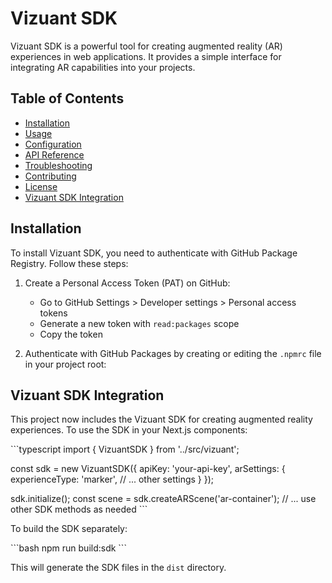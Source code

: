 # Vizuant SDK

Vizuant SDK is a powerful tool for creating augmented reality (AR) experiences in web applications. It provides a simple interface for integrating AR capabilities into your projects.

## Table of Contents

- [Installation](#installation)
- [Usage](#usage)
- [Configuration](#configuration)
- [API Reference](#api-reference)
- [Troubleshooting](#troubleshooting)
- [Contributing](#contributing)
- [License](#license)
- [Vizuant SDK Integration](#vizuant-sdk-integration)

## Installation

To install Vizuant SDK, you need to authenticate with GitHub Package Registry. Follow these steps:

1. Create a Personal Access Token (PAT) on GitHub:
   - Go to GitHub Settings > Developer settings > Personal access tokens
   - Generate a new token with `read:packages` scope
   - Copy the token

2. Authenticate with GitHub Packages by creating or editing the `.npmrc` file in your project root:


## Vizuant SDK Integration

This project now includes the Vizuant SDK for creating augmented reality experiences. To use the SDK in your Next.js components:

\`\`\`typescript
import { VizuantSDK } from '../src/vizuant';

const sdk = new VizuantSDK({
  apiKey: 'your-api-key',
  arSettings: {
    experienceType: 'marker',
    // ... other settings
  }
});

sdk.initialize();
const scene = sdk.createARScene('ar-container');
// ... use other SDK methods as needed
\`\`\`

To build the SDK separately:

\`\`\`bash
npm run build:sdk
\`\`\`

This will generate the SDK files in the `dist` directory.

